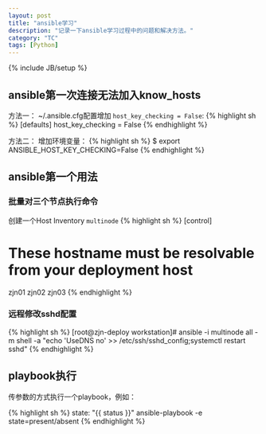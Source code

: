 ```yaml
---
layout: post
title: "ansible学习"
description: "记录一下ansible学习过程中的问题和解决方法。"
category: "TC"
tags: [Python]
---
```

{% include JB/setup %}



## ansible第一次连接无法加入know_hosts

方法一：
~/.ansible.cfg配置增加 `host_key_checking = False`:
{% highlight sh %}
[defaults]
host_key_checking = False
{% endhighlight %}

方法二：
增加环境变量：
{% highlight sh %}
$ export ANSIBLE_HOST_KEY_CHECKING=False
{% endhighlight %}

## ansible第一个用法

### 批量对三个节点执行命令

创建一个Host Inventory `multinode`
{% highlight sh %}
[control]
# These hostname must be resolvable from your deployment host
zjn01
zjn02
zjn03
{% endhighlight %}

### 远程修改sshd配置
{% highlight sh %}
[root@zjn-deploy workstation]# ansible -i multinode all -m shell -a "echo 'UseDNS no' >> /etc/ssh/sshd_config;systemctl restart sshd"
{% endhighlight %}


## playbook执行

传参数的方式执行一个playbook，例如：

{% highlight sh %}
state: "{{ status }}"
ansible-playbook -e state=present/absent
{% endhighlight %}


